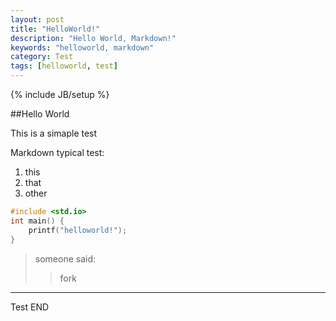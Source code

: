 ```yaml
---
layout: post
title: "HelloWorld!"
description: "Hello World, Markdown!"
keywords: "helloworld, markdown"
category: Test
tags: [helloworld, test]
---
```

{% include JB/setup %}

##Hello World

This is a simaple test

Markdown typical test:

1. this
2. that
3. other

<!-- more -->

```c
#include <std.io>
int main() {
	printf("helloworld!");
}
```
>	someone said:
>	>	fork



-------------------------------

Test END


